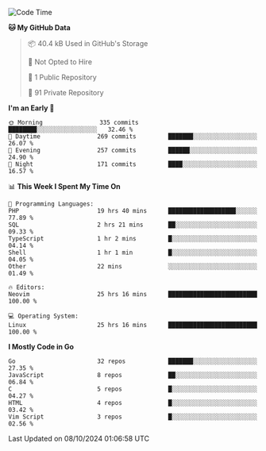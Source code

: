 
<!--START_SECTION:waka-->
![Code Time](http://img.shields.io/badge/Code%20Time-5%2C344%20hrs%2018%20mins-blue)

**🐱 My GitHub Data** 

> 📦 40.4 kB Used in GitHub's Storage 
 > 
> 🚫 Not Opted to Hire
 > 
> 📜 1 Public Repository 
 > 
> 🔑 91 Private Repository 
 > 
**I'm an Early 🐤** 

```text
🌞 Morning                335 commits         ████████░░░░░░░░░░░░░░░░░   32.46 % 
🌆 Daytime                269 commits         ███████░░░░░░░░░░░░░░░░░░   26.07 % 
🌃 Evening                257 commits         ██████░░░░░░░░░░░░░░░░░░░   24.90 % 
🌙 Night                  171 commits         ████░░░░░░░░░░░░░░░░░░░░░   16.57 % 
```


📊 **This Week I Spent My Time On** 

```text
💬 Programming Languages: 
PHP                      19 hrs 40 mins      ███████████████████░░░░░░   77.89 % 
SQL                      2 hrs 21 mins       ██░░░░░░░░░░░░░░░░░░░░░░░   09.33 % 
TypeScript               1 hr 2 mins         █░░░░░░░░░░░░░░░░░░░░░░░░   04.14 % 
Shell                    1 hr 1 min          █░░░░░░░░░░░░░░░░░░░░░░░░   04.05 % 
Other                    22 mins             ░░░░░░░░░░░░░░░░░░░░░░░░░   01.49 % 

🔥 Editors: 
Neovim                   25 hrs 16 mins      █████████████████████████   100.00 % 

💻 Operating System: 
Linux                    25 hrs 16 mins      █████████████████████████   100.00 % 
```

**I Mostly Code in Go** 

```text
Go                       32 repos            ███████░░░░░░░░░░░░░░░░░░   27.35 % 
JavaScript               8 repos             ██░░░░░░░░░░░░░░░░░░░░░░░   06.84 % 
C                        5 repos             █░░░░░░░░░░░░░░░░░░░░░░░░   04.27 % 
HTML                     4 repos             █░░░░░░░░░░░░░░░░░░░░░░░░   03.42 % 
Vim Script               3 repos             █░░░░░░░░░░░░░░░░░░░░░░░░   02.56 % 
```




 Last Updated on 08/10/2024 01:06:58 UTC
<!--END_SECTION:waka-->
